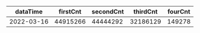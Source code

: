 |dataTime|firstCnt|secondCnt|thirdCnt|fourCnt|
|-|-|-|-|-|
|2022-03-16|44915266|44444292|32186129|149278|